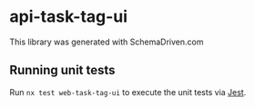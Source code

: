 
# api-task-tag-ui

This library was generated with SchemaDriven.com

## Running unit tests

Run `nx test web-task-tag-ui` to execute the unit tests via [Jest](https://jestjs.io).

